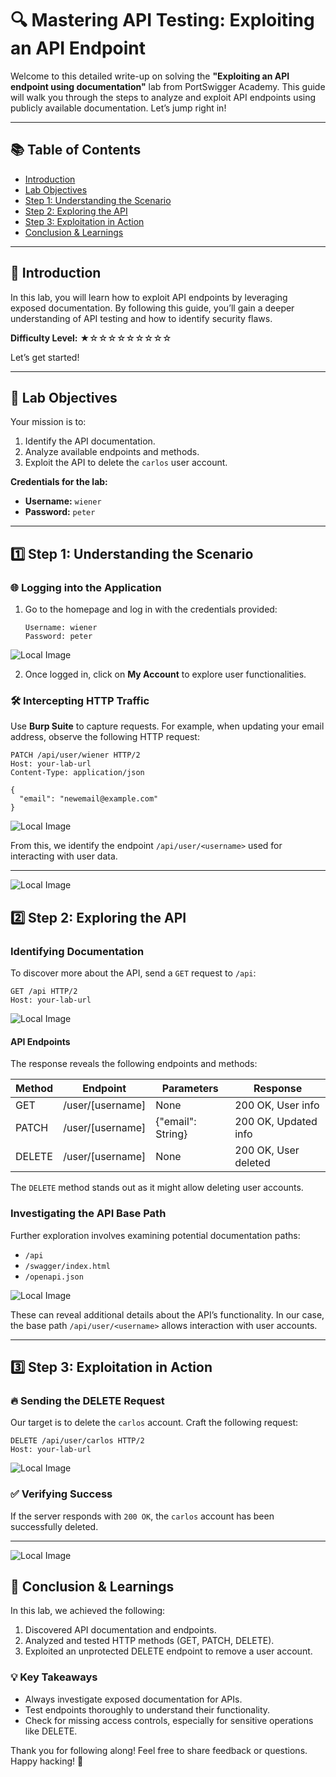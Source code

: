 # 🔍 Mastering API Testing: Exploiting an API Endpoint

Welcome to this detailed write-up on solving the **"Exploiting an API endpoint using documentation"** lab from PortSwigger Academy. This guide will walk you through the steps to analyze and exploit API endpoints using publicly available documentation. Let’s jump right in!

---

## 📚 Table of Contents

- [Introduction](#introduction)
- [Lab Objectives](#lab-objectives)
- [Step 1: Understanding the Scenario](#step-1-understanding-the-scenario)
- [Step 2: Exploring the API](#step-2-exploring-the-api)
- [Step 3: Exploitation in Action](#step-3-exploitation-in-action)
- [Conclusion & Learnings](#conclusion--learnings)

---

## 📝 Introduction

In this lab, you will learn how to exploit API endpoints by leveraging exposed documentation. By following this guide, you’ll gain a deeper understanding of API testing and how to identify security flaws.

**Difficulty Level:** ★☆☆☆☆☆☆☆☆☆

Let’s get started!

---

## 🎯 Lab Objectives

Your mission is to:

1. Identify the API documentation.
2. Analyze available endpoints and methods.
3. Exploit the API to delete the `carlos` user account.

**Credentials for the lab:**

- **Username:** `wiener`
- **Password:** `peter`

---

## 1️⃣ Step 1: Understanding the Scenario

### 🌐 Logging into the Application

1. Go to the homepage and log in with the credentials provided:

   ```plaintext
   Username: wiener
   Password: peter
   ```
![Local Image](img/lab1/1_login.png "Local Image")

2. Once logged in, click on **My Account** to explore user functionalities.

### 🛠 Intercepting HTTP Traffic

Use **Burp Suite** to capture requests. For example, when updating your email address, observe the following HTTP request:

```http
PATCH /api/user/wiener HTTP/2
Host: your-lab-url
Content-Type: application/json

{
  "email": "newemail@example.com"
}
```
![Local Image](img/lab1/2_updating_the_email.png "Local Image")

From this, we identify the endpoint `/api/user/<username>` used for interacting with user data.

---
![Local Image](img/lab1/3_Capture_HTTP_Requests.png "Local Image")

## 2️⃣ Step 2: Exploring the API

### Identifying Documentation

To discover more about the API, send a `GET` request to `/api`:

```http
GET /api HTTP/2
Host: your-lab-url
```
![Local Image](img/lab1/5_Discover_API_Documentation.png "Local Image")
#### API Endpoints

The response reveals the following endpoints and methods:

| Method | Endpoint              | Parameters        | Response            |
|--------|-----------------------|-------------------|---------------------|
| GET    | /user/[username]      | None              | 200 OK, User info   |
| PATCH  | /user/[username]      | {"email": String} | 200 OK, Updated info|
| DELETE | /user/[username]      | None              | 200 OK, User deleted|

The `DELETE` method stands out as it might allow deleting user accounts.

### Investigating the API Base Path

Further exploration involves examining potential documentation paths:

- `/api`
- `/swagger/index.html`
- `/openapi.json`
  
![Local Image](img/lab1/4_Discover_API_Documentation.png "Local Image")

These can reveal additional details about the API’s functionality. In our case, the base path `/api/user/<username>` allows interaction with user accounts.

---

## 3️⃣ Step 3: Exploitation in Action

### 🔥 Sending the DELETE Request

Our target is to delete the `carlos` account. Craft the following request:

```http
DELETE /api/user/carlos HTTP/2
Host: your-lab-url
```
![Local Image](img/lab1/6_Send_the_Exploit.png "Local Image")
### ✅ Verifying Success

If the server responds with `200 OK`, the `carlos` account has been successfully deleted.

---
![Local Image](img/lab1/7_Finish.png "Local Image")
## 📌 Conclusion & Learnings

In this lab, we achieved the following:

1. Discovered API documentation and endpoints.
2. Analyzed and tested HTTP methods (GET, PATCH, DELETE).
3. Exploited an unprotected DELETE endpoint to remove a user account.

### 💡 Key Takeaways

- Always investigate exposed documentation for APIs.
- Test endpoints thoroughly to understand their functionality.
- Check for missing access controls, especially for sensitive operations like DELETE.

Thank you for following along! Feel free to share feedback or questions. Happy hacking! 🎉


